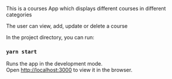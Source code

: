 This is a courses App which displays different courses in different categories

The user can view, add, update or delete a course

In the project directory, you can run:

### `yarn start`

Runs the app in the development mode.<br>
Open [http://localhost:3000](http://localhost:3000) to view it in the browser.
